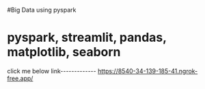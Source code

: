 #Big Data using pyspark
# pyspark, streamlit, pandas, matplotlib, seaborn
click me below link-------------
https://8540-34-139-185-41.ngrok-free.app/
